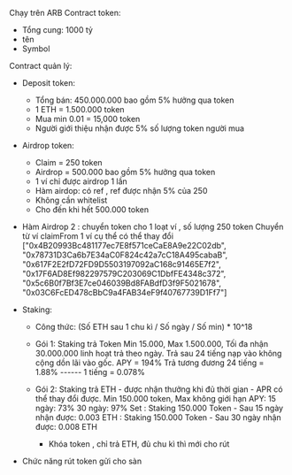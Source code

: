 Chạy trên ARB
Contract token:
- Tổng cung: 1000 tỷ
- tên
- Symbol

Contract quản lý:

- Deposit token:
	- Tổng bán: 450.000.000 bao gồm 5% hưởng qua token
	- 1 ETH = 1.500.000 token
	- Mua min 0.01 = 15,000 token
	- Người giới thiệu nhận được 5% số lượng token người mua



- Airdrop token:
	- Claim = 250 token
	- Airdrop = 500.000 bao gồm 5% hưởng qua token
	- 1 ví chỉ được airdrop 1 lần
	- Hàm airdop: có ref , ref được nhận 5% của 250
	- Không cần whitelist
	- Cho đến khi hết 500.000 token

- Hàm Airdrop 2 : chuyển token cho 1 loạt ví , số lượng 250 token
Chuyển từ ví claimFrom 1 ví cụ thể có thể thay đổi
["0x4B20993Bc481177ec7E8f571ceCaE8A9e22C02db", "0x78731D3Ca6b7E34aC0F824c42a7cC18A495cabaB", "0x617F2E2fD72FD9D5503197092aC168c91465E7f2", "0x17F6AD8Ef982297579C203069C1DbfFE4348c372", "0x5c6B0f7Bf3E7ce046039Bd8FABdfD3f9F5021678", "0x03C6FcED478cBbC9a4FAB34eF9f40767739D1Ff7"]


- Staking: 
	- Công thức:
		(Số ETH sau 1 chu kì / Số ngày  /  Số min) * 10^18

	- Gói 1: Staking trả Token
		Min 15.000, Max 1.500.000, Tối đa nhận 30.000.000 linh hoạt trả theo ngày. Trả sau 24 tiếng nạp vào không cộng dồn lãi vào gốc.
		APY = 194%
		Trả tương đương 24 tiếng = 1.88% ------ 1 tiếng = 0.078% 
		
	- Gói 2: Staking trả ETH - được nhận thưởng khi đủ thời gian - APR có thể thay đổi được.
		Min 150.000 token, Max không giới hạn
		APY:	15 ngày: 73% 
				30 ngày: 97%
		Set	: Staking 150.000 Token - Sau 15 ngày nhận được: 0.003 ETH
			: Staking 150.000 Token - Sau 30 ngày nhận được: 0.008 ETH

		- 	Khóa token , chỉ trả ETH, đủ chu kì thì mới cho rút

- Chức năng rút token gửi cho sàn
 